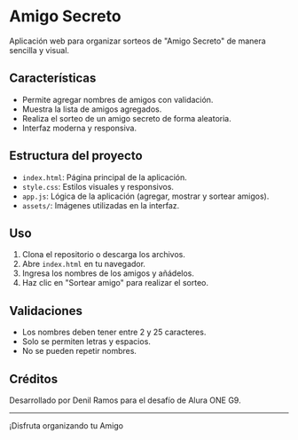 # Amigo Secreto

Aplicación web para organizar sorteos de "Amigo Secreto" de manera sencilla y visual.

## Características

- Permite agregar nombres de amigos con validación.
- Muestra la lista de amigos agregados.
- Realiza el sorteo de un amigo secreto de forma aleatoria.
- Interfaz moderna y responsiva.

## Estructura del proyecto

- `index.html`: Página principal de la aplicación.
- `style.css`: Estilos visuales y responsivos.
- `app.js`: Lógica de la aplicación (agregar, mostrar y sortear amigos).
- `assets/`: Imágenes utilizadas en la interfaz.

## Uso

1. Clona el repositorio o descarga los archivos.
2. Abre `index.html` en tu navegador.
3. Ingresa los nombres de los amigos y añádelos.
4. Haz clic en "Sortear amigo" para realizar el sorteo.

## Validaciones

- Los nombres deben tener entre 2 y 25 caracteres.
- Solo se permiten letras y espacios.
- No se pueden repetir nombres.

## Créditos

Desarrollado por Denil Ramos para el desafío de Alura ONE G9.

---

¡Disfruta organizando tu Amigo